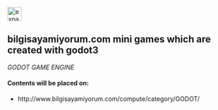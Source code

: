 <a href="https://github.com/spielersun/bs-code-samples/blob/master/bs-expand.png" target="_blank"><img src="http://www.bilgisayamiyorum.com/assets/favicon.ico" title="expand" style="width:32px;height:32px;"/></a>

## bilgisayamiyorum.com mini games which are created with godot3

*GODOT GAME ENGINE*

#### Contents will be placed on: 

<ul>
<li>http://www.bilgisayamiyorum.com/compute/category/GODOT/</li>
</ul>
